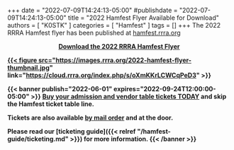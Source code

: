 +++
date = "2022-07-09T14:24:13-05:00"
#publishdate = "2022-07-09T14:24:13-05:00"
title = "2022 Hamfest Flyer Available for Download"
authors = [ "K0STK" ]
categories = [ "Hamfest" ]
tags = []
+++
The 2022 RRRA Hamfest flyer has been published at
[hamfest.rrra.org](https://hamfest.rrra.org)
<!--more-->

<div style="width:100%;text-align:center;">
<strong><a href="https://cloud.rrra.org/index.php/s/oXmKKrLCWCqPeD3">Download
the 2022 RRRA Hamfest Flyer</s>
</div>

{{< figure src="https://images.rrra.org/2022-hamfest-flyer-thumbnail.jpg" link="https://cloud.rrra.org/index.php/s/oXmKKrLCWCqPeD3" >}}

<p style="clear:both;"></p>

{{< banner publish="2022-06-01" expires="2022-09-24T12:00:00-05:00" >}}
**[Buy your admission and vendor table tickets TODAY](https://buytickets.at/redriverradioamateurs/700726/r/calendar-hamfest)
and skip the Hamfest ticket table line.**

Tickets are also available
[by mail order](https://cloud.rrra.org/index.php/s/4LSCD28maTmL7JT)
and at the door.

Please read our
[ticketing guide]({{< relref "/hamfest-guide/ticketing.md" >}})
for more information.
{{< /banner >}}
